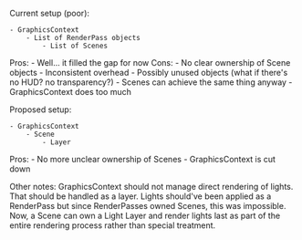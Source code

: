 Current setup (poor):

	- GraphicsContext
		- List of RenderPass objects
			- List of Scenes

Pros:
	- Well... it filled the gap for now
Cons:
	- No clear ownership of Scene objects
	- Inconsistent overhead
	- Possibly unused objects (what if there's no HUD? no transparency?)
	- Scenes can achieve the same thing anyway
	- GraphicsContext does too much

Proposed setup:
	
	- GraphicsContext
		- Scene
			- Layer

Pros:
	- No more unclear ownership of Scenes
	- GraphicsContext is cut down

Other notes:
	GraphicsContext should not manage direct rendering of lights. That should be handled as a layer. 
Lights should've been applied as a RenderPass but since RenderPasses owned Scenes, this was impossible. 
Now, a Scene can own a Light Layer and render lights last as part of the entire rendering process 
rather than special treatment.